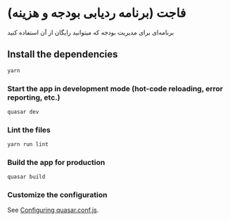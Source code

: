 # فاجت (برنامه ردیابی بودجه و هزینه)

برنامه‌ای برای مدیریت بودجه که میتوانید رایگان از آن استفاده کنید

## Install the dependencies
```bash
yarn
```

### Start the app in development mode (hot-code reloading, error reporting, etc.)
```bash
quasar dev
```

### Lint the files
```bash
yarn run lint
```

### Build the app for production
```bash
quasar build
```

### Customize the configuration
See [Configuring quasar.conf.js](https://quasar.dev/quasar-cli/quasar-conf-js).
